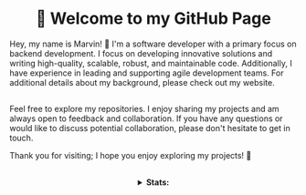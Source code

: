 <div align="center">

  # 🦊 Welcome to my GitHub Page

</div>

Hey, my name is Marvin! 👋 I'm a software developer with a primary focus on backend development. I focus on developing innovative solutions and writing high-quality, scalable, robust, and maintainable code. Additionally, I have experience in leading and supporting agile development teams. For additional details about my background, please check out my website.

##

Feel free to explore my repositories. I enjoy sharing my projects and am always open to feedback and collaboration. If you have any questions or would like to discuss potential collaboration, please don't hesitate to get in touch. 

Thank you for visiting; I hope you enjoy exploring my projects! 🦊 

##

<div align="center">
  <details>
    <summary><b>Stats:</b></summary>
    <img src="https://github.com/ccmvn/ccmvn/blob/master/generated/overview.svg#gh-dark-mode-only" alt="overview">
    <img src="https://github.com/ccmvn/ccmvn/blob/master/generated/languages.svg#gh-dark-mode-only" alt="languages">
  </details>
</div>
